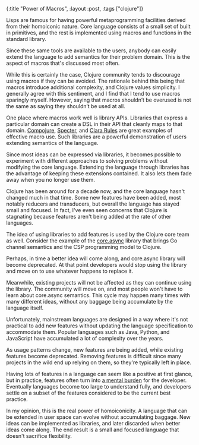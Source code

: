{:title "Power of Macros", :layout :post, :tags ["clojure"]}

Lisps are famous for having powerful metaprogramming facilities derived from their homoiconic nature. Core language consists of a small set of built in primitives, and the rest is implemented using macros and functions in the standard library.

Since these same tools are available to the users, anybody can easily extend the language to add semantics for their problem domain. This is the aspect of macros that's discussed most often.

While this is certainly the case, Clojure community tends to discourage using macros if they can be avoided. The rationale behind this being that macros introduce additional complexity, and Clojure values simplicity. I generally agree with this sentiment, and I find that I tend to use macros sparingly myself. However, saying that macros shouldn’t be overused is not the same as saying they shouldn’t be used at all.

One place where macros work well is library APIs. Libraries that express a particular domain can create a DSL in their API that cleanly maps to that domain. [Compojure](https://github.com/weavejester/compojure), [Specter](https://github.com/nathanmarz/specter), and [Clara Rules](http://www.clara-rules.org/) are great examples of effective macro use. Such libraries are a powerful demonstration of users extending semantics of the language.

Since most ideas can be expressed via libraries, it becomes possible to experiment with different approaches to solving problems without modifying the core language. Extending the language through libraries has the advantage of keeping these extensions contained. It also lets them fade away when you no longer use them.

Clojure has been around for a decade now, and the core language hasn't changed much in that time. Some new features have been added, most notably reducers and transducers, but overall the language has stayed small and focused. In fact, I've even seen concerns that Clojure is stagnating because features aren't being added at the rate of other languages.

The idea of using libraries to add features is used by the Clojure core team as well. Consider the example of the [core.async](https://github.com/clojure/core.async) library that brings Go channel semantics and the CSP programming model to Clojure.

Perhaps, in time a better idea will come along, and core.async library will become deprecated. At that point developers would stop using the library and move on to use whatever happens to replace it.

Meanwhile, existing projects will not be affected as they can continue using the library. The community will move on, and most people won't have to learn about core.async semantics. This cycle may happen many times with many different ideas, without any baggage being accumulate by the language itself.

Unfortunately, mainstream languages are designed in a way where it's not practical to add new features without updating the language specification to accommodate them. Popular languages such as Java, Python, and JavaScript have accumulated a lot of complexity over the years.

As usage patterns change, new features are being added, while existing features become deprecated. Removing features is difficult since many projects in the wild end up relying on them, so they're typically left in place.

Having lots of features in a language can seem like a positive at first glance, but in practice, features often turn into [a mental burden](http://yogthos.net/posts/2013-08-18-Why-I-m-Productive-in-Clojure.html) for the developer. Eventually languages become too large to understand fully, and developers settle on a subset of the features considered to be the current best practice. 

In my opinion, this is the real power of homoiconicity. A language that can be extended in user space can evolve without accumulating baggage. New ideas can be implemented as libraries, and later discarded when better ideas come along. The end result is a small and focused language that doesn't sacrifice flexibility.

